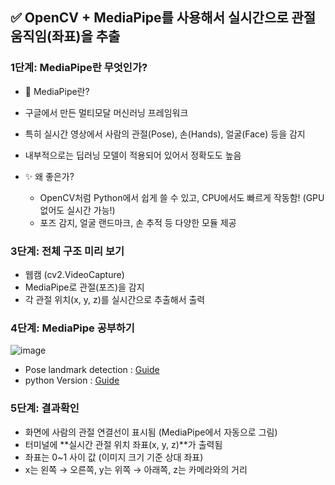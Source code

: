 ## ✅ OpenCV + MediaPipe를 사용해서 실시간으로 관절 움직임(좌표)을 추출

### 1단계: MediaPipe란 무엇인가?
  - 📌 MediaPipe란?
  - 구글에서 만든 멀티모달 머신러닝 프레임워크
  - 특히 실시간 영상에서 사람의 관절(Pose), 손(Hands), 얼굴(Face) 등을 감지
  - 내부적으로는 딥러닝 모델이 적용되어 있어서 정확도도 높음

  - ✨ 왜 좋은가?
    - OpenCV처럼 Python에서 쉽게 쓸 수 있고, CPU에서도 빠르게 작동함! (GPU 없어도 실시간 가능!)
    - 포즈 감지, 얼굴 랜드마크, 손 추적 등 다양한 모듈 제공

### 3단계: 전체 구조 미리 보기
  - 웹캠 (cv2.VideoCapture)
  - MediaPipe로 관절(포즈)을 감지
  - 각 관절 위치(x, y, z)를 실시간으로 추출해서 출력

### 4단계: MediaPipe 공부하기
   ![image](https://github.com/user-attachments/assets/4963e292-b53a-4bea-8fec-020056d08178)
  - Pose landmark detection : [Guide](https://ai.google.dev/edge/mediapipe/solutions/vision/pose_landmarker?hl=ko)
  - python Version : [Guide](https://ai.google.dev/edge/mediapipe/solutions/vision/pose_landmarker/python?hl=ko)


### 5단계: 결과확인
  - 화면에 사람의 관절 연결선이 표시됨 (MediaPipe에서 자동으로 그림)
  - 터미널에 **실시간 관절 위치 좌표(x, y, z)**가 출력됨
  - 좌표는 0~1 사이 값 (이미지 크기 기준 상대 좌표)
  - x는 왼쪽 → 오른쪽, y는 위쪽 → 아래쪽, z는 카메라와의 거리
